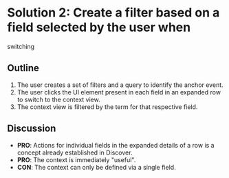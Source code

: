 # Solution 2: Create a filter based on a field selected by the user when 
switching

## Outline
1. The user creates a set of filters and a query to identify the anchor event.
2. The user clicks the UI element present in each field in an expanded row to 
   switch to the context view.
3. The context view is filtered by the term for that respective field.

## Discussion

* **PRO**: Actions for individual fields in the expanded details of a row is a 
  concept already established in Discover.
* **PRO**: The context is immediately "useful".
* **CON**: The context can only be defined via a single field.
